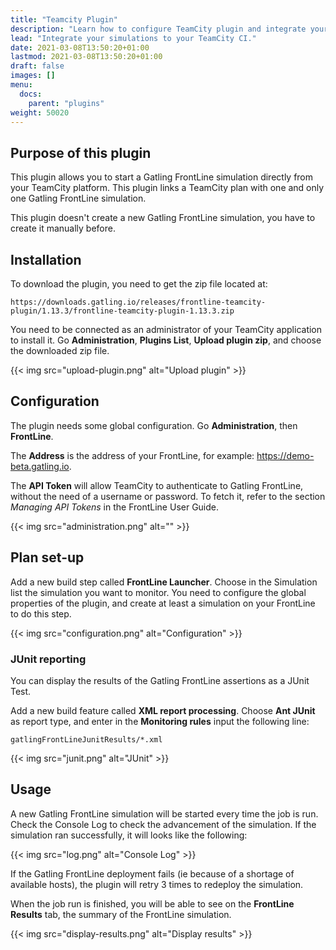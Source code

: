 ```yaml
---
title: "Teamcity Plugin"
description: "Learn how to configure TeamCity plugin and integrate your simulations."
lead: "Integrate your simulations to your TeamCity CI."
date: 2021-03-08T13:50:20+01:00
lastmod: 2021-03-08T13:50:20+01:00
draft: false
images: []
menu:
  docs:
    parent: "plugins"
weight: 50020
---
```


## Purpose of this plugin

This plugin allows you to start a Gatling FrontLine simulation directly from your TeamCity platform. This plugin links a TeamCity plan with one and only one Gatling FrontLine simulation.

This plugin doesn't create a new Gatling FrontLine simulation, you have to create it manually before.

## Installation

To download the plugin, you need to get the zip file located at:

```
https://downloads.gatling.io/releases/frontline-teamcity-plugin/1.13.3/frontline-teamcity-plugin-1.13.3.zip
```

You need to be connected as an administrator of your TeamCity application to install it. Go **Administration**, **Plugins List**, **Upload plugin zip**, and choose the downloaded zip file.

{{< img src="upload-plugin.png" alt="Upload plugin" >}}

## Configuration

The plugin needs some global configuration. Go **Administration**, then **FrontLine**.

The **Address** is the address of your FrontLine, for example: https://demo-beta.gatling.io.

The **API Token** will allow TeamCity to authenticate to Gatling FrontLine, without the need of a username or password. To fetch it, refer to the section *Managing API Tokens* in the FrontLine User Guide.

{{< img src="administration.png" alt="" >}}

## Plan set-up

Add a new build step called **FrontLine Launcher**. Choose in the Simulation list the simulation you want to monitor. You need to configure the global properties of the plugin, and create at least a simulation on your FrontLine to do this step.

{{< img src="configuration.png" alt="Configuration" >}}

### JUnit reporting

You can display the results of the Gatling FrontLine assertions as a JUnit Test.

Add a new build feature called **XML report processing**. Choose **Ant JUnit** as report type, and enter in the **Monitoring rules** input the following line:

`gatlingFrontLineJunitResults/*.xml`

{{< img src="junit.png" alt="JUnit" >}}

## Usage

A new Gatling FrontLine simulation will be started every time the job is run. Check the Console Log to check the advancement of the simulation. If the simulation ran successfully, it will looks like the following:

{{< img src="log.png" alt="Console Log" >}}

If the Gatling FrontLine deployment fails (ie because of a shortage of available hosts), the plugin will retry 3 times to redeploy the simulation.

When the job run is finished, you will be able to see on the **FrontLine Results** tab, the summary of the FrontLine simulation.

{{< img src="display-results.png" alt="Display results" >}}
